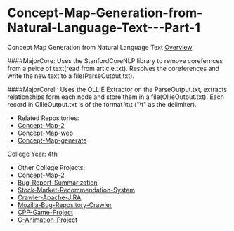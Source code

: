 # Concept-Map-Generation-from-Natural-Language-Text---Part-1
Concept Map Generation from Natural Language Text
[Overview](https://github.com/amankaushik/Concept-Map-Generation-from-Natural-Language-Text---Part-1/blob/master/Major%20Final%20Presentation.pdf)

####MajorCore:
Uses the StanfordCoreNLP library to remove corefernces from a peice of text(read from article.txt). Resolves the coreferences and write the new text to a file(ParseOutput.txt).

####MajorCoreII:
Uses the OLLIE Extractor on the ParseOutput.txt, extracts relationships form each node and store them in a file(OllieOutput.txt). Each record in OllieOutput.txt is of the format \t\t ("\t" as the delimiter).

* Related Repositories:
 * [Concept-Map-2](https://github.com/amankaushik/Concept-Map-Generation-from-Natural-Language-Text---Part-2)
 * [Concept-Map-web](https://github.com/amankaushik/web)
 * [Concept-Map-generate](https://github.com/amankaushik/generate)
 
College Year: 4th

* Other College Projects:
 * [Concept-Map-2](https://github.com/amankaushik/Concept-Map-Generation-from-Natural-Language-Text---Part-2)
 * [Bug-Report-Summarization](https://github.com/amankaushik/Bug-Report-Summarization)
 * [Stock-Market-Recommendation-System](https://github.com/amankaushik/Stock-Market-Recommendation-System)
 * [Crawler-Apache-JIRA](https://github.com/amankaushik/Crawler-Apache-JIRA)
 * [Mozilla-Bug-Repository-Crawler](https://github.com/amankaushik/Mozilla-Bug-Repository-Crawler)
 * [CPP-Game-Project](https://github.com/amankaushik/CPP-Game-Project-)
 * [C-Animation-Project](https://github.com/amankaushik/C-Animation-Project)
